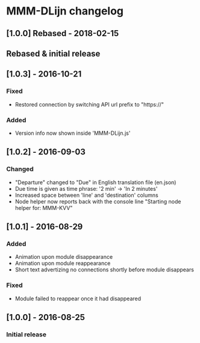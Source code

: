 # MMM-DLijn changelog


## [1.0.0] Rebased - 2018-02-15

## Rebased & initial release

## [1.0.3] - 2016-10-21

### Fixed
- Restored connection by switching API url prefix to "https://"

### Added
- Version info now shown inside 'MMM-DLijn.js'

## [1.0.2] - 2016-09-03

### Changed
- "Departure" changed to "Due" in English translation file (en.json)
- Due time is given as time phrase: '2 min' -> 'In 2 minutes'
- Increased space between 'line' and 'destination' columns
- Node helper now reports back with the console line "Starting node helper for: MMM-KVV"

## [1.0.1] - 2016-08-29

### Added
- Animation upon module disappearance
- Animation upon module reappearance
- Short text advertizing no connections shortly before module disappears

### Fixed
- Module failed to reappear once it had disappeared

## [1.0.0] - 2016-08-25 
### Initial release